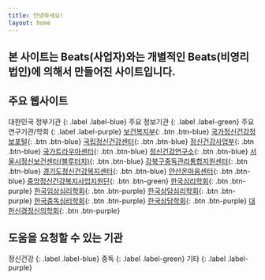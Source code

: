 ```yaml
---
title: 안녕하세요!
layout: home
---
```


## 본 사이트는 Beats(사업자)와는 개별적인 Beats(비영리법인)에 의해서 만들어진 사이트입니다.

## 주요 웹사이트

대한민국 정부기관
{: .label .label-blue}
주요 정보기관
{: .label .label-green}
주요 연구기관/학회
{: .label .label-purple}
[보건복지부](https://www.mohw.go.kr/kor/){: .btn .btn-blue}
[국가정신건강정보포털](https://www.mentalhealth.go.kr){: .btn .btn-blue}
[국립정신건강센터](https://www.ncmh.go.kr/ncmh/main.do){: .btn .btn-blue}
[정신건강사업부](https://www.ncmh.go.kr/mentalhealth/main.do){: .btn .btn-blue}
[국가트라우마센터](https://nct.go.kr/){: .btn .btn-blue}
[정신건강연구소](https://www.ncmh.go.kr/research/main.do){: .btn .btn-blue}
[서울시정신보건센터(블루터치)](https://blutouch.net/){: .btn .btn-blue}
[강북구중독관리통합지원센터](https://gbalcohol.co.kr/){: .btn .btn-blue}
[경기도정신건강복지센터](https://www.mentalhealth.or.kr/){: .btn .btn-blue}
[안산온마음센터](http://www.ansanonmaum.net/){: .btn .btn-blue}
[중앙정신건강복지사업지원단](https://www.nmhc.or.kr/){: .btn .btn-green}
[한국심리학회](https://www.koreanpsychology.or.kr/main/main.html){: .btn .btn-purple}
[한국임상심리학회](https://www.kcp.or.kr/new/intro.asp#main){: .btn .btn-purple}
[한국상담심리학회](https://krcpa.or.kr/user/new/index.asp){: .btn .btn-purple}
[한국중독심리학회](https://www.addictpsy.or.kr:6027/){: .btn .btn-purple}
[한국상담학회](https://counselors.or.kr/){: .btn .btn-purple}
[대한신경정신의학회](https://www.knpa.or.kr/){: .btn .btn-purple}

## 도움을 요청할 수 있는 기관

정신건강
{: .label .label-blue}
중독
{: .label .label-green}
기타
{: .label .label-purple}
